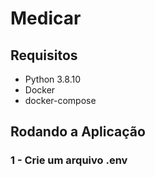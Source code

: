 # Medicar

## Requisitos
- Python 3.8.10
- Docker
- docker-compose

## Rodando a Aplicação

### 1 - Crie um arquivo .env

